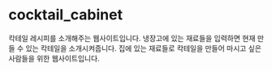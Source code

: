 # cocktail_cabinet
칵테일 레시피를 소개해주는 웹사이트입니다. 냉장고에 있는 재료들을 입력하면 현재 만들 수 있는 칵테일을 소개시켜줍니다. 집에 있는 재료들로 칵테일을 만들어 마시고 싶은 사람들을 위한 웹사이트입니다.
